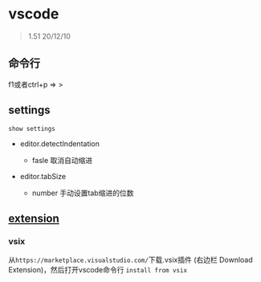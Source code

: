 # vscode

> 1.51 20/12/10

## 命令行

f1或者ctrl+p => >

## settings

`show settings`

- editor.detectIndentation

    - fasle 取消自动缩进

- editor.tabSize

    - number 手动设置tab缩进的位数

## [extension](https://code.visualstudio.com/docs/editor/extension-gallery)

### vsix

从`https://marketplace.visualstudio.com/`下载.vsix插件 (右边栏 Download Extension)，然后打开vscode命令行 `install from vsix`